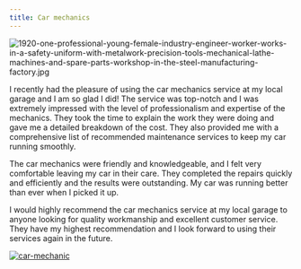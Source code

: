 ```yaml
---
title: Car mechanics
---
```


![1920-one-professional-young-female-industry-engineer-worker-works-in-a-safety-uniform-with-metalwork-precision-tools-mechanical-lathe-machines-and-spare-parts-workshop-in-the-steel-manufacturing-factory.jpg](/1920-one-professional-young-female-industry-engineer-worker-works-in-a-safety-uniform-with-metalwork-precision-tools-mechanical-lathe-machines-and-spare-parts-workshop-in-the-steel-manufacturing-factory.jpg)

I recently had the pleasure of using the car mechanics service at my local garage and I am so glad I did! The service was top-notch and I was extremely impressed with the level of professionalism and expertise of the mechanics. They took the time to explain the work they were doing and gave me a detailed breakdown of the cost. They also provided me with a comprehensive list of recommended maintenance services to keep my car running smoothly.

The car mechanics were friendly and knowledgeable, and I felt very comfortable leaving my car in their care. They completed the repairs quickly and efficiently and the results were outstanding. My car was running better than ever when I picked it up.

I would highly recommend the car mechanics service at my local garage to anyone looking for quality workmanship and excellent customer service. They have my highest recommendation and I look forward to using their services again in the future.

[![car-mechanic](<https://dabuttonfactory.com/button.png?t=CHECK+SERVICE&f=Noto+Sans-Bold&ts=26&tc=fff&hp=45&vp=20&c=11&bgt=unicolored&bgc=4bd42f>)](<https://www.bark.com/?a_aid=5d2d0e83cdc3>)